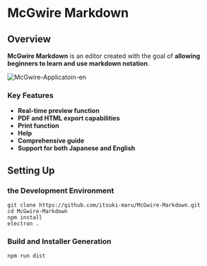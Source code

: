 # McGwire Markdown

## Overview

**McGwire Markdown** is an editor created with the goal of **allowing beginners to learn and use markdown notation**.

![McGwire-Applicatoin-en](https://github.com/itsuki-maru/McGwire-Markdown/assets/95027756/72686a31-9812-45f0-9795-f6003487ec4b)

### Key Features

- **Real-time preview function**
- **PDF and HTML export capabilities**
- **Print function**
- **Help**
- **Comprehensive guide**
- **Support for both Japanese and English**

## Setting Up

### the Development Environment

```shell
git clone https://github.com/itsuki-maru/McGwire-Markdown.git
cd McGwire-Markdown
npm install
electron .
```

### Build and Installer Generation

```
npm run dist
```

